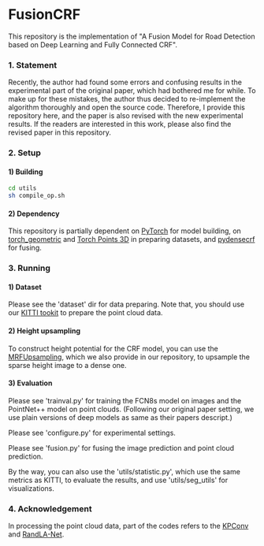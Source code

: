 # FusionCRF
This repository is the implementation of "A Fusion Model for Road Detection based on Deep Learning and Fully Connected CRF".

### 1. Statement
Recently, the author had found some errors and confusing results in the experimental part of the original paper, which had bothered me for while. To make up for these mistakes, the author thus decided to re-implement the algorithm thoroughly and open the source code. Therefore, I provide this repository here, and the paper is also revised with the new experimental results. If the readers are interested in this work, please also find the revised paper in this repository.


### 2. Setup

#### 1) Building
```bash
cd utils
sh compile_op.sh
```

#### 2) Dependency
This repository is partially dependent on [PyTorch](https://pytorch.org/get-started/locally/) for model building, on [torch_geometric](https://pytorch-geometric.readthedocs.io/en/latest/notes/installation.html#quick-start) and [Torch Points 3D](https://torch-points3d.readthedocs.io/en/latest/) in preparing datasets, and [pydensecrf](https://github.com/lucasb-eyer/pydensecrf) for fusing.

### 3. Running
#### 1) Dataset
Please see the 'dataset' dir for data preparing. Note that, you should use our [KITTI tookit](https://github.com/yangfei1223/KITTI) to prepare the point cloud data.

#### 2) Height upsampling
To construct height potential for the CRF model, you can use the [MRFUpsampling](https://github.com/yangfei1223/MRFUpsampling), which we also provide in our repository, to upsample the sparse height image to a dense one.

#### 3) Evaluation
Please see 'trainval.py' for training the FCN8s model on images and the PointNet++ model on point clouds. (Following our original paper setting, we use plain versions of deep models as same as their papers descript.)

Please see 'configure.py' for experimental settings.

Please see 'fusion.py' for fusing the image prediction and point cloud prediction.

By the way, you can also use the 'utils/statistic.py', which use the same metrics as KITTI, to evaluate the results, and use 'utils/seg_utils' for visualizations.

### 4. Acknowledgement
In processing the point cloud data, part of the codes refers to the [KPConv](https://github.com/HuguesTHOMAS/KPConv) and [RandLA-Net](https://github.com/QingyongHu/RandLA-Net).













